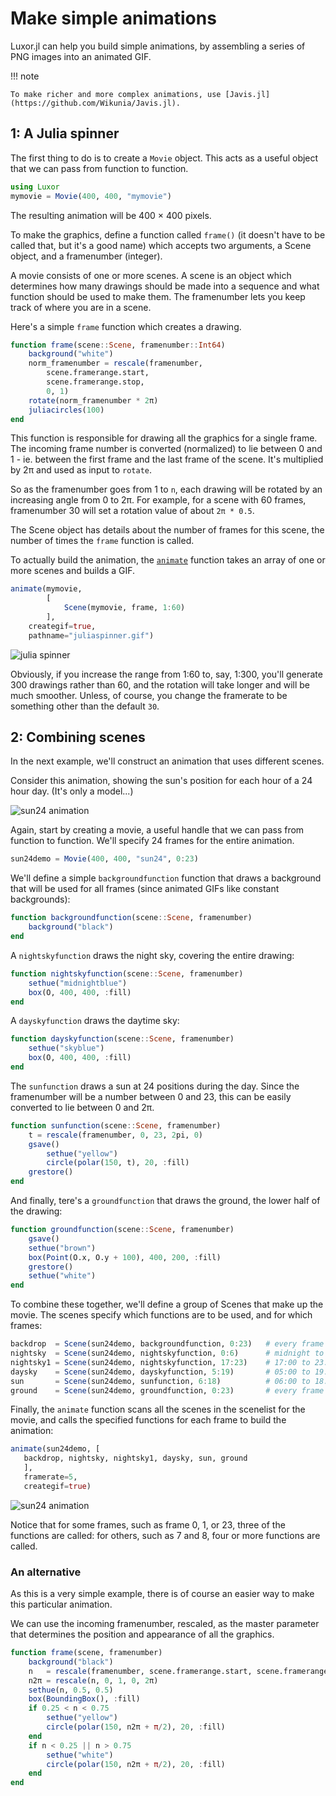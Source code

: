 # Make simple animations

Luxor.jl can help you build simple animations, by assembling
a series of PNG images into an animated GIF.

!!! note

    To make richer and more complex animations, use [Javis.jl](https://github.com/Wikunia/Javis.jl).

## 1: A Julia spinner

The first thing to do is to create a `Movie` object. This acts as a useful object that we can pass from function to function.

```julia
using Luxor
mymovie = Movie(400, 400, "mymovie")
```

The resulting animation will be 400 × 400 pixels.

To make the graphics, define a function called `frame()` (it doesn't have to be called that, but it's a good name) which accepts two arguments, a Scene object, and a framenumber (integer).

A movie consists of one or more scenes. A scene is an object which determines how many drawings should be made into a sequence and what function should be used to make them. The framenumber lets you keep track of where you are in a scene.

Here's a simple `frame` function which creates a drawing.

```julia
function frame(scene::Scene, framenumber::Int64)
    background("white")
    norm_framenumber = rescale(framenumber,
        scene.framerange.start,
        scene.framerange.stop,
        0, 1)
    rotate(norm_framenumber * 2π)
    juliacircles(100)
end
```

This function is responsible for drawing all the graphics
for a single frame. The incoming frame number is converted
(normalized) to lie between 0 and 1 - ie. between the first
frame and the last frame of the scene. It's multiplied by 2π
and used as input to `rotate`.

So as the framenumber goes from 1 to `n`, each drawing will
be rotated by an increasing angle from 0 to 2π. For example,
for a scene with 60 frames, framenumber 30 will set a
rotation value of about `2π * 0.5`.

The Scene object has details about the number of frames for this scene, the number of times the `frame` function is called.

To actually build the animation, the [`animate`](@ref) function takes an array of one or more scenes and builds a GIF.

```julia
animate(mymovie,
        [
            Scene(mymovie, frame, 1:60)
        ],
    creategif=true,
    pathname="juliaspinner.gif")
```

![julia spinner](../assets/figures/juliaspinner.gif)

Obviously, if you increase the range from 1:60 to, say,
1:300, you'll generate 300 drawings rather than 60, and the
rotation will take longer and will be much
smoother. Unless, of course, you change the framerate to be
something other than the default `30`.

## 2: Combining scenes

In the next example, we'll construct an animation that uses different scenes.

Consider this animation, showing the sun's position for each hour of a 24 hour day. (It's only a model...)

![sun24 animation](../assets/figures/sun24.gif)

Again, start by creating a movie, a useful handle that we can pass from function to function. We'll specify 24 frames for the entire animation.

```julia
sun24demo = Movie(400, 400, "sun24", 0:23)
```

We'll define a simple `backgroundfunction` function that draws a
background that will be used for all frames (since animated
GIFs like constant backgrounds):

```julia
function backgroundfunction(scene::Scene, framenumber)
    background("black")
end
```

A `nightskyfunction` draws the night sky, covering the entire drawing:

```julia
function nightskyfunction(scene::Scene, framenumber)
    sethue("midnightblue")
    box(O, 400, 400, :fill)
end
```

A `dayskyfunction` draws the daytime sky:

```julia
function dayskyfunction(scene::Scene, framenumber)
    sethue("skyblue")
    box(O, 400, 400, :fill)
end
```

The `sunfunction` draws a sun at 24 positions during the day. Since the framenumber will be a number between 0 and 23, this can be easily converted to lie between 0 and 2π.

```julia
function sunfunction(scene::Scene, framenumber)
    t = rescale(framenumber, 0, 23, 2pi, 0)
    gsave()
        sethue("yellow")
        circle(polar(150, t), 20, :fill)
    grestore()
end
```

And finally, tere's a `groundfunction` that draws the ground, the lower half of the drawing:

```julia
function groundfunction(scene::Scene, framenumber)
    gsave()
    sethue("brown")
    box(Point(O.x, O.y + 100), 400, 200, :fill)
    grestore()
    sethue("white")
end
```

To combine these together, we'll define a group of Scenes
that make up the movie. The scenes specify which functions
are to be used, and for which frames:

```julia
backdrop  = Scene(sun24demo, backgroundfunction, 0:23)   # every frame
nightsky  = Scene(sun24demo, nightskyfunction, 0:6)      # midnight to 06:00
nightsky1 = Scene(sun24demo, nightskyfunction, 17:23)    # 17:00 to 23:00
daysky    = Scene(sun24demo, dayskyfunction, 5:19)       # 05:00 to 19:00
sun       = Scene(sun24demo, sunfunction, 6:18)          # 06:00 to 18:00
ground    = Scene(sun24demo, groundfunction, 0:23)       # every frame
```

Finally, the `animate` function scans all the scenes in the
scenelist for the  movie, and calls the specified functions for each
frame to build the animation:

```julia
animate(sun24demo, [
   backdrop, nightsky, nightsky1, daysky, sun, ground
   ],
   framerate=5,
   creategif=true)
```

![sun24 animation](../assets/figures/sun24.gif)

Notice that for some frames, such as frame 0, 1, or 23, three of the functions are called: for others, such as 7 and 8, four or more functions are called.

### An alternative

As this is a very simple example, there is of course an easier way to make this particular animation.

We can use the incoming framenumber, rescaled, as the master
parameter that determines the position and appearance of all
the graphics.

```julia
function frame(scene, framenumber)
    background("black")
    n   = rescale(framenumber, scene.framerange.start, scene.framerange.stop, 0, 1)
    n2π = rescale(n, 0, 1, 0, 2π)
    sethue(n, 0.5, 0.5)
    box(BoundingBox(), :fill)
    if 0.25 < n < 0.75
        sethue("yellow")
        circle(polar(150, n2π + π/2), 20, :fill)
    end
    if n < 0.25 || n > 0.75
        sethue("white")
        circle(polar(150, n2π + π/2), 20, :fill)
    end
end
```
